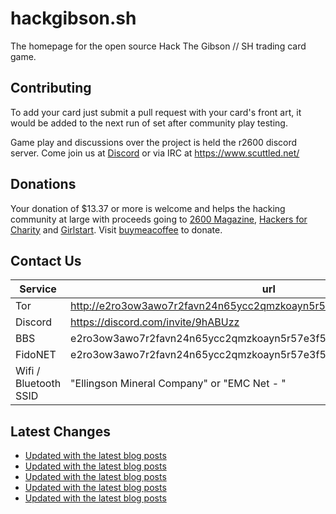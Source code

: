 # hackgibson.sh
The homepage for the open source Hack The Gibson // SH trading card game.


## Contributing

To add your card just submit a pull request with your card's front art, it would be added to the next run of set after community play testing.

Game play and discussions over the project is held the r2600 discord server. Come join us at [Discord](https://discord.com/invite/9hABUzz) or via IRC at https://www.scuttled.net/


## Donations

Your donation of $13.37 or more is welcome and helps the hacking community at large with proceeds going to [2600 Magazine](https://2600.com/), [Hackers for Charity](https://hackersforcharity.org) and [Girlstart](https://girlstart.org).  Visit [buymeacoffee](https://www.buymeacoffee.com/hackgibson.sh) to donate.


## Contact Us

Service | url
-|-
Tor | http://e2ro3ow3awo7r2favn24n65ycc2qmzkoayn5r57e3f56nvjwdcgg32ad.onion
Discord | https://discord.com/invite/9hABUzz
BBS | e2ro3ow3awo7r2favn24n65ycc2qmzkoayn5r57e3f56nvjwdcgg32ad.onion:23
FidoNET | e2ro3ow3awo7r2favn24n65ycc2qmzkoayn5r57e3f56nvjwdcgg32ad.onion:24554
Wifi / Bluetooth SSID | "Ellingson Mineral Company" or "EMC Net - <fidonet address>"

## Latest Changes
<!-- BLOG-POST-LIST:START -->
- [Updated with the latest blog posts](https://github.com/DFW2600/hackgibson.sh/commit/2f74fcbaa5408b13342d980e2551daa0368f558a)
- [Updated with the latest blog posts](https://github.com/DFW2600/hackgibson.sh/commit/a49e8042cd74d3e5e70a4dd823e24f92db2b3396)
- [Updated with the latest blog posts](https://github.com/DFW2600/hackgibson.sh/commit/180d3a21fecaa3bbecb9c8bb8b0f264cb5d4531c)
- [Updated with the latest blog posts](https://github.com/DFW2600/hackgibson.sh/commit/23b1fa0abbdfa883ab021cd43c3f4d768c989395)
- [Updated with the latest blog posts](https://github.com/DFW2600/hackgibson.sh/commit/603e3d86017c2c21e8d0173e3e511b7ee03f687b)
<!-- BLOG-POST-LIST:END -->
